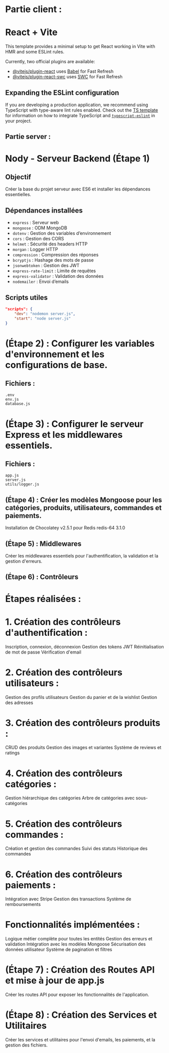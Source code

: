 # Partie client :

# React + Vite

This template provides a minimal setup to get React working in Vite with HMR and some ESLint rules.

Currently, two official plugins are available:

-   [@vitejs/plugin-react](https://github.com/vitejs/vite-plugin-react/blob/main/packages/plugin-react) uses [Babel](https://babeljs.io/) for Fast Refresh
-   [@vitejs/plugin-react-swc](https://github.com/vitejs/vite-plugin-react/blob/main/packages/plugin-react-swc) uses [SWC](https://swc.rs/) for Fast Refresh

## Expanding the ESLint configuration

If you are developing a production application, we recommend using TypeScript with type-aware lint rules enabled. Check out the [TS template](https://github.com/vitejs/vite/tree/main/packages/create-vite/template-react-ts) for information on how to integrate TypeScript and [`typescript-eslint`](https://typescript-eslint.io) in your project.

## Partie server :

# Nody - Serveur Backend (Étape 1)

## Objectif

Créer la base du projet serveur avec ES6 et installer les dépendances essentielles.

## Dépendances installées

-   `express` : Serveur web
-   `mongoose` : ODM MongoDB
-   `dotenv` : Gestion des variables d’environnement
-   `cors` : Gestion des CORS
-   `helmet` : Sécurité des headers HTTP
-   `morgan` : Logger HTTP
-   `compression` : Compression des réponses
-   `bcryptjs` : Hashage des mots de passe
-   `jsonwebtoken` : Gestion des JWT
-   `express-rate-limit` : Limite de requêtes
-   `express-validator` : Validation des données
-   `nodemailer` : Envoi d’emails

## Scripts utiles

```json
"scripts": {
    "dev": "nodemon server.js",
    "start": "node server.js"
}
```

# (Étape 2) : Configurer les variables d'environnement et les configurations de base.

## Fichiers :

    .env
    env.js
    database.js

# (Étape 3) : Configurer le serveur Express et les middlewares essentiels.

## Fichiers :

    app.js
    server.js
    utils/logger.js

## (Étape 4) : Créer les modèles Mongoose pour les catégories, produits, utilisateurs, commandes et paiements.

Installation de Chocolatey v2.5.1 pour Redis redis-64 3.1.0

## (Étape 5) : Middlewares

Créer les middlewares essentiels pour l'authentification, la validation et la gestion d'erreurs.

## (Étape 6) : Contrôleurs

# Étapes réalisées :

# 1. Création des contrôleurs d'authentification :

Inscription, connexion, déconnexion
Gestion des tokens JWT
Réinitialisation de mot de passe
Vérification d'email

# 2. Création des contrôleurs utilisateurs :

Gestion des profils utilisateurs
Gestion du panier et de la wishlist
Gestion des adresses

# 3. Création des contrôleurs produits :

CRUD des produits
Gestion des images et variantes
Système de reviews et ratings

# 4. Création des contrôleurs catégories :

Gestion hiérarchique des catégories
Arbre de catégories avec sous-catégories

# 5. Création des contrôleurs commandes :

Création et gestion des commandes
Suivi des statuts
Historique des commandes

# 6. Création des contrôleurs paiements :

Intégration avec Stripe
Gestion des transactions
Système de remboursements

# Fonctionnalités implémentées :

Logique métier complète pour toutes les entités
Gestion des erreurs et validation
Intégration avec les modèles Mongoose
Sécurisation des données utilisateur
Système de pagination et filtres

# (Étape 7) : Création des Routes API et mise à jour de app.js

Créer les routes API pour exposer les fonctionnalités de l'application.

# (Étape 8) : Création des Services et Utilitaires

Créer les services et utilitaires pour l'envoi d'emails, les paiements, et la gestion des fichiers.
